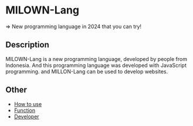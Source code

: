 # MILOWN-Lang
=> New programming language in 2024 that you can try!

## Description
MILOWN-Lang is a new programming language, developed by people from Indonesia.
And this programming language was developed with JavaScript programming. and MILLON-Lang can be used to develop websites.

## Other
- [How to use](how-to-use.md)
- [Function](function.md)
- [Developer](developer.md)

